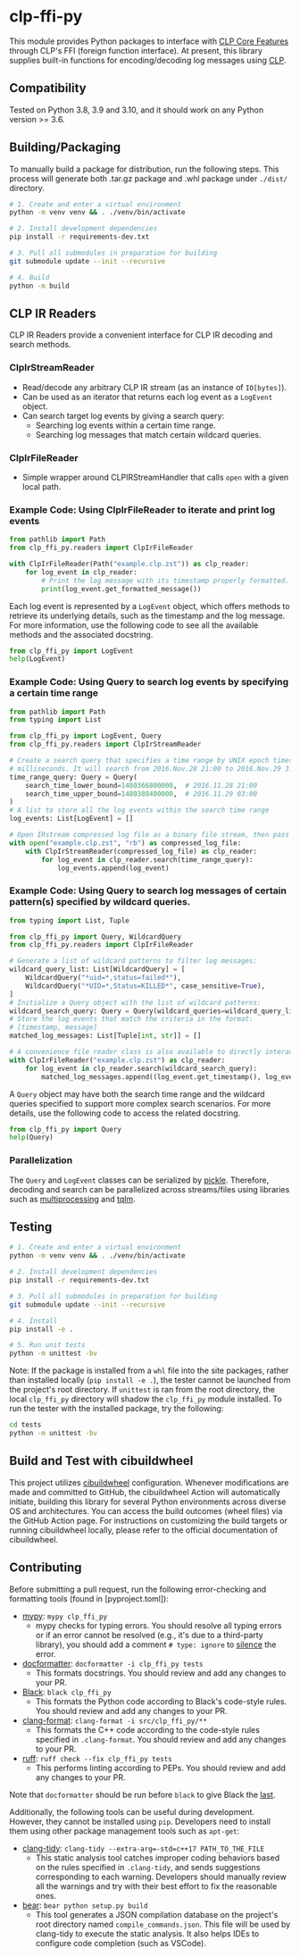 # clp-ffi-py

This module provides Python packages to interface with [CLP Core Features][1]
through CLP's FFI (foreign function interface).
At present, this library supplies built-in functions for encoding/decoding log
messages using [CLP][2].

## Compatibility

Tested on Python 3.8, 3.9 and 3.10, and it should work on any Python version >= 3.6.

## Building/Packaging

To manually build a package for distribution, run the following steps.
This process will generate both .tar.gz package and .whl package under `./dist/` directory.

```bash
# 1. Create and enter a virtual environment
python -m venv venv && . ./venv/bin/activate

# 2. Install development dependencies
pip install -r requirements-dev.txt

# 3. Pull all submodules in preparation for building
git submodule update --init --recursive

# 4. Build
python -m build
```

## CLP IR Readers

CLP IR Readers provide a convenient interface for CLP IR decoding and search methods.

### ClpIrStreamReader

- Read/decode any arbitrary CLP IR stream (as an instance of `IO[bytes]`).
- Can be used as an iterator that returns each log event as a `LogEvent` object.
- Can search target log events by giving a search query:
  - Searching log events within a certain time range.
  - Searching log messages that match certain wildcard queries.

### ClpIrFileReader

- Simple wrapper around CLPIRStreamHandler that calls `open` with a given local path.

### Example Code: Using ClpIrFileReader to iterate and print log events

```python
from pathlib import Path
from clp_ffi_py.readers import ClpIrFileReader

with ClpIrFileReader(Path("example.clp.zst")) as clp_reader:
    for log_event in clp_reader:
        # Print the log message with its timestamp properly formatted.
        print(log_event.get_formatted_message())
```

Each log event is represented by a `LogEvent` object, which offers methods to retrieve its
underlying details, such as the timestamp and the log message. For more information, use
the following code to see all the available methods and the associated docstring.

```python
from clp_ffi_py import LogEvent
help(LogEvent)
```

### Example Code: Using Query to search log events by specifying a certain time range

```python
from pathlib import Path
from typing import List

from clp_ffi_py import LogEvent, Query
from clp_ffi_py.readers import ClpIrStreamReader

# Create a search query that specifies a time range by UNIX epoch timestamp in
# milliseconds. It will search from 2016.Nov.28 21:00 to 2016.Nov.29 3:00.
time_range_query: Query = Query(
    search_time_lower_bound=1480366800000,  # 2016.11.28 21:00
    search_time_upper_bound=1480388400000,  # 2016.11.29 03:00
)
# A list to store all the log events within the search time range
log_events: List[LogEvent] = []

# Open IRstream compressed log file as a binary file stream, then pass it to CLpIrStreamReader
with open("example.clp.zst", "rb") as compressed_log_file:
    with ClpIrStreamReader(compressed_log_file) as clp_reader:
        for log_event in clp_reader.search(time_range_query):
            log_events.append(log_event)
```

### Example Code: Using Query to search log messages of certain pattern(s) specified by wildcard queries.

```python
from typing import List, Tuple

from clp_ffi_py import Query, WildcardQuery
from clp_ffi_py.readers import ClpIrFileReader

# Generate a list of wildcard patterns to filter log messages:
wildcard_query_list: List[WildcardQuery] = [
    WildcardQuery("*uid=*,status=failed*"),
    WildcardQuery("*UID=*,Status=KILLED*", case_sensitive=True),
]
# Initialize a Query object with the list of wildcard patterns:
wildcard_search_query: Query = Query(wildcard_queries=wildcard_query_list)
# Store the log events that match the criteria in the format:
# [timestamp, message]
matched_log_messages: List[Tuple[int, str]] = []

# A convenience file reader class is also available to directly interact with IRstream compressed log file
with ClpIrFileReader("example.clp.zst") as clp_reader:
    for log_event in clp_reader.search(wildcard_search_query):
        matched_log_messages.append((log_event.get_timestamp(), log_event.get_log_message()))
```

A `Query` object may have both the search time range and the wildcard queries specified to support
more complex search scenarios. For more details, use the following code to access the related
docstring.

```python
from clp_ffi_py import Query
help(Query)
```

### Parallelization

The `Query` and `LogEvent` classes can be serialized by [pickle][15]. Therefore, decoding and search
can be parallelized across streams/files using libraries such as [multiprocessing][13] and [tqlm][14].

## Testing

```bash
# 1. Create and enter a virtual environment
python -m venv venv && . ./venv/bin/activate

# 2. Install development dependencies
pip install -r requirements-dev.txt

# 3. Pull all submodules in preparation for building
git submodule update --init --recursive

# 4. Install
pip install -e .

# 5. Run unit tests
python -m unittest -bv
```

Note: If the package is installed from a `whl` file into the site packages,
rather than installed locally (`pip install -e .`),
the tester cannot be launched from the project's root directory.
If `unittest` is ran from the root directory,
the local `clp_ffi_py` directory will shadow the `clp_ffi_py` module installed.
To run the tester with the installed package, try the following:

```bash
cd tests
python -m unittest -bv
```

## Build and Test with cibuildwheel

This project utilizes [cibuildwheel][7] configuration.
Whenever modifications are made and committed to GitHub,
the cibuildwheel Action will automatically initiate,
building this library for several Python environments across diverse OS and architectures.
You can access the build outcomes (wheel files) via the GitHub Action page.
For instructions on customizing the build targets or running cibuildwheel locally,
please refer to the official documentation of cibuildwheel.

## Contributing

Before submitting a pull request, run the following error-checking
and formatting tools (found in [pyproject.toml]):

* [mypy][3]: `mypy clp_ffi_py`
  * mypy checks for typing errors. You should resolve all typing errors or if an
    error cannot be resolved (e.g., it's due to a third-party library), you
    should add a comment `# type: ignore` to [silence][4] the error.
* [docformatter][11]: `docformatter -i clp_ffi_py tests`
  * This formats docstrings. You should review and add any changes to your PR.
* [Black][5]: `black clp_ffi_py`
  * This formats the Python code according to Black's code-style rules. You should
    review and add any changes to your PR.
* [clang-format][6]: `clang-format -i src/clp_ffi_py/**`
  * This formats the C++ code according to the code-style rules specified in `.clang-format`.
    You should review and add any changes to your PR.
* [ruff][10]: `ruff check --fix clp_ffi_py tests`
  * This performs linting according to PEPs. You should review and add any
    changes to your PR.

Note that `docformatter` should be run before `black` to give Black the [last][12].

Additionally, the following tools can be useful during development. However, they cannot be installed
using `pip`. Developers need to install them using other package management tools such as `apt-get`:

* [clang-tidy][8]: `clang-tidy --extra-arg=-std=c++17 PATH_TO_THE_FILE`
  * This static analysis tool catches improper coding behaviors based on the rules specified in
    `.clang-tidy`, and sends suggestions corresponding to each warning. Developers should manually
    review all the warnings and try with their best effort to fix the reasonable ones.
* [bear][9]: `bear python setup.py build`
  * This tool generates a JSON compilation database on the project's root directory named
    `compile_commands.json`. This file will be used by clang-tidy to execute the static analysis.
    It also helps IDEs to configure code completion (such as VSCode).

[1]: https://github.com/y-scope/clp/tree/main/components/core
[2]: https://github.com/y-scope/clp
[3]: https://mypy.readthedocs.io/en/stable/index.html
[4]: https://mypy.readthedocs.io/en/stable/common_issues.html#spurious-errors-and-locally-silencing-the-checker
[5]: https://black.readthedocs.io/en/stable/index.html
[6]: https://clang.llvm.org/docs/ClangFormatStyleOptions.html
[7]: https://cibuildwheel.readthedocs.io/en/stable/
[8]: https://clang.llvm.org/extra/clang-tidy/
[9]: https://github.com/rizsotto/Bear
[10]: https://beta.ruff.rs/docs/
[11]: https://docformatter.readthedocs.io/en/latest/
[12]: https://docformatter.readthedocs.io/en/latest/faq.html#interaction-with-black
[13]: https://docs.python.org/3/library/multiprocessing.html
[14]: https://tqdm.github.io/
[15]: https://docs.python.org/3/library/pickle.html
